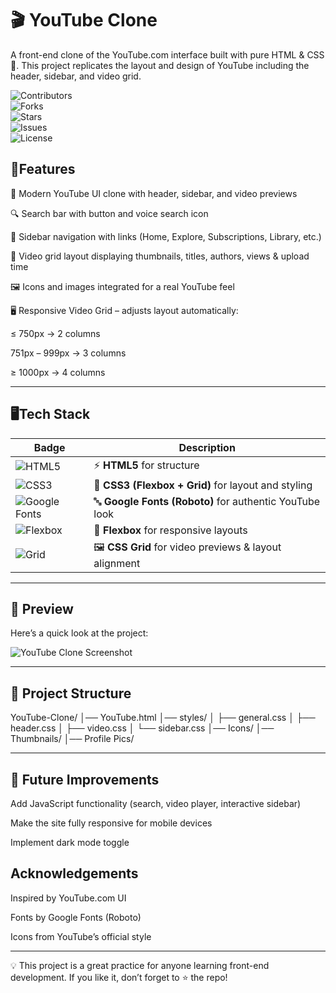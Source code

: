 
# 🎬 YouTube Clone

A front-end clone of the YouTube.com interface built with pure HTML & CSS 🎨.
This project replicates the layout and design of YouTube including the header, sidebar, and video grid.

![Contributors](https://img.shields.io/github/contributors/AnushkaJiah/HTML-CSS-Course?style=for-the-badge&color=ff006e)  
![Forks](https://img.shields.io/github/forks/AnushkaJiah/HTML-CSS-Course?style=for-the-badge&color=ff006e)  
![Stars](https://img.shields.io/github/stars/AnushkaJiah/HTML-CSS-Course?style=for-the-badge&color=ff006e)  
![Issues](https://img.shields.io/github/issues/AnushkaJiah/HTML-CSS-Course?style=for-the-badge&color=ff006e)  
![License](https://img.shields.io/github/license/AnushkaJiah/HTML-CSS-Course?style=for-the-badge&color=ff006e)  


## 🚀Features

🎨 Modern YouTube UI clone with header, sidebar, and video previews

🔍 Search bar with button and voice search icon

📂 Sidebar navigation with links (Home, Explore, Subscriptions, Library, etc.)

🎥 Video grid layout displaying thumbnails, titles, authors, views & upload time

🖼️ Icons and images integrated for a real YouTube feel

🖥️ Responsive Video Grid – adjusts layout automatically:

≤ 750px → 2 columns

751px – 999px → 3 columns

≥ 1000px → 4 columns

---

## 🖥️Tech Stack
| Badge | Description |
|-------|-------------|
| ![HTML5](https://img.shields.io/badge/html5-%23E34F26.svg?style=for-the-badge&logo=html5&logoColor=white) | ⚡ **HTML5** for structure |
| ![CSS3](https://img.shields.io/badge/css3-%231572B6.svg?style=for-the-badge&logo=css3&logoColor=white) | 🎨 **CSS3 (Flexbox + Grid)** for layout and styling |
| ![Google Fonts](https://img.shields.io/badge/Google%20Fonts-4285F4?style=for-the-badge&logo=google-fonts&logoColor=white) | 🔤 **Google Fonts (Roboto)** for authentic YouTube look |
| ![Flexbox](https://img.shields.io/badge/Flexbox-20232A?style=for-the-badge&logo=css3&logoColor=61DAFB) | 📐 **Flexbox** for responsive layouts |
| ![Grid](https://img.shields.io/badge/CSS%20Grid-1572B6?style=for-the-badge&logo=css3&logoColor=white) | 🖼️ **CSS Grid** for video previews & layout alignment |


---

## 📸 Preview

Here’s a quick look at the project:

![YouTube Clone Screenshot](Preview.jpg)

---

## 📂 Project Structure

YouTube-Clone/
│── YouTube.html
│── styles/
│    ├── general.css
│    ├── header.css
│    ├── video.css
│    └── sidebar.css
│── Icons/
│── Thumbnails/
│── Profile Pics/

---

## 📌 Future Improvements

Add JavaScript functionality (search, video player, interactive sidebar)

Make the site fully responsive for mobile devices

Implement dark mode toggle
## Acknowledgements

Inspired by YouTube.com UI

Fonts by Google Fonts (Roboto)

Icons from YouTube’s official style

---


💡 This project is a great practice for anyone learning front-end development. If you like it, don’t forget to ⭐ the repo!

